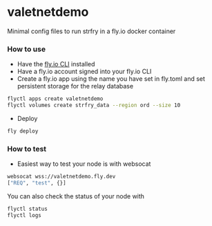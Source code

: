 # valetnetdemo

Minimal config files to run strfry in a fly.io docker container

### How to use

- Have the [fly.io CLI](https://fly.io/docs/flyctl/) installed
- Have a fly.io account signed into your fly.io CLI
- Create a fly.io app using the name you have set in fly.toml and set persistent storage for the relay database

```bash
flyctl apps create valetnetdemo
flyctl volumes create strfry_data --region ord --size 10

```

- Deploy

```bash
fly deploy
```

### How to test

- Easiest way to test your node is with websocat

```bash
websocat wss://valetnetdemo.fly.dev 
["REQ", "test", {}]
```

You can also check the status of your node with

```bash
flyctl status
flyctl logs
```
